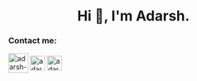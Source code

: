 

<!--
**adarshrana205/adarshrana205** is a ✨ _special_ ✨ repository because its `README.md` (this file) appears on your GitHub profile.

Here are some ideas to get you started:

- 🔭 I’m currently working on ...
- 🌱 I’m currently learning ...
- 👯 I’m looking to collaborate on ...
- 🤔 I’m looking for help with ...
- 💬 Ask me about ...
- 📫 How to reach me: ...
- 😄 Pronouns: ...
- ⚡ Fun fact: ...
-->
<h1 align="center">Hi 👋, I'm Adarsh.</h1> 


### Contact me:
<a href="https://twitter.com/AdarshR38598457?s=09" target="blank"><img align="center" src="https://user-images.githubusercontent.com/42955521/89686370-e5256900-d91b-11ea-99fd-9270d5f642ef.png" alt="adarsh-rana" height="40" width="40" /></a>
<a href="https://www.linkedin.com/in/adarsh-rana-298355171/" target="blank"><img align="center" src="https://user-images.githubusercontent.com/43617894/87023444-570f7300-c1f5-11ea-88ec-9042bb6889ee.png" alt="adarsh-rana" height="30" width="30" /></a>
<a href="https://api.whatsapp.com/send?phone=917807090236" target="blank"><img align="center" src="https://user-images.githubusercontent.com/43617894/87023392-45c66680-c1f5-11ea-9a1c-e0b71b6c59a4.png" alt="adarsh-rana" height="30" width="30" /></a>
